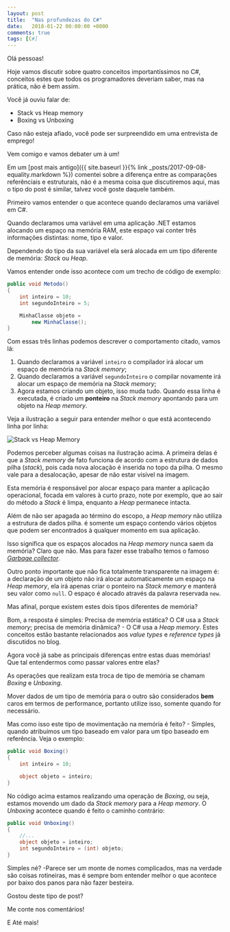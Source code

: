```yaml
---
layout: post
title:  "Nas profundezas do C#"
date:   2018-01-22 00:00:00 +0000
comments: true
tags: [C#]
---
```


Olá pessoas!

Hoje vamos discutir sobre quatro conceitos importantíssimos no C#, conceitos estes que todos os programadores deveriam saber, mas na prática, não é bem assim.

Você já ouviu falar de: 

* Stack vs Heap memory
* Boxing vs Unboxing

Caso não esteja afiado, você pode ser surpreendido em uma entrevista de emprego!

Vem comigo e vamos debater um à um!
<!--more-->

Em um [post mais antigo]({{ site.baseurl }}{% link _posts/2017-09-08-equality.markdown %}) comentei sobre a diferença entre as comparações referênciais e estruturais, não é a mesma coisa que discutiremos aqui, mas o tipo do post é similar, talvez você goste daquele também.

Primeiro vamos entender o que acontece quando declaramos uma variável em C#.

Quando declaramos uma variável em uma aplicação .NET estamos alocando um espaço na memória RAM, este espaço vai conter três informações distintas: nome, tipo e valor.

Dependendo do tipo da sua variável ela será alocada em um tipo diferente de memória: *Stack* ou *Heap*.

Vamos entender onde isso acontece com um trecho de código de exemplo:

```csharp
public void Metodo()
{
    int inteiro = 10;
    int segundoInteiro = 5;

    MinhaClasse objeto = 
        new MinhaClasse();
}
```
Com essas três linhas podemos descrever o comportamento citado, vamos lá:

1. Quando declaramos a variável `inteiro` o compilador irá alocar um espaço de memória na *Stack memory*;
2. Quando declaramos a variável `segundoInteiro` o compilar novamente irá alocar um espaço de memória na *Stack memory*;
3. Agora estamos criando um objeto, isso muda tudo. Quando essa linha é executada, é criado um **ponteiro** na *Stack memory* apontando para um objeto na *Heap memory*.

Veja a ilustração a seguir para entender melhor o que está acontecendo linha por linha:

![Stack vs Heap Memory](https://i.imgur.com/c5CjI2u.png)

Podemos perceber algumas coisas na ilustração acima. A primeira delas é que a *Stack memory* de fato funciona de acordo com a estrutura de dados pilha (*stack*), pois cada nova alocação é inserida no topo da pilha. O mesmo vale para a desalocação, apesar de não estar visível na imagem.

Esta memória é responsável por alocar espaço para manter a aplicação operacional, focada em valores à curto prazo, note por exemplo, que ao sair do método a *Stack* é limpa, enquanto a *Heap* permanece intacta.

Além de não ser apagada ao término do escopo, a *Heap memory* não utiliza a estrutura de dados pilha. é somente um espaço contendo vários objetos que podem ser encontrados à qualquer momento em sua aplicação.

Isso significa que os espaços alocados na *Heap memory* nunca saem da memória? Claro que não. Mas para fazer esse trabalho temos o famoso [*Garbage collector*](https://docs.microsoft.com/en-us/dotnet/standard/garbage-collection/).

Outro ponto importante que não fica totalmente transparente na imagem é: a declaração de um objeto não irá alocar automaticamente um espaço na *Heap memory*, ela irá apenas criar o ponteiro na *Stack memory* e manterá seu valor como `null`. O espaço é alocado através da palavra reservada `new`.

Mas afinal, porque existem estes dois tipos diferentes de memória?

Bom, a resposta é simples: Precisa de memória estática? O C# usa a *Stack memory*; precisa de memória dinâmica? - O C# usa a *Heap memory*. Estes conceitos estão bastante relacionados aos *value types* e *reference types* já discutidos no blog.

Agora você já sabe as principais diferenças entre estas duas memórias! Que tal entendermos como passar valores entre elas?

As operações que realizam esta troca de tipo de memória se chamam *Boxing* e *Unboxing*.

Mover dados de um tipo de memória para o outro são considerados **bem** caros em termos de performance, portanto utilize isso, somente quando for necessário.

Mas como isso este tipo de movimentação na memória é feito? - Simples, quando atribuímos um tipo baseado em valor para um tipo baseado em referência. Veja o exemplo:

```csharp
public void Boxing()
{
    int inteiro = 10;

    object objeto = inteiro;
}
```

No código acima estamos realizando uma operação de *Boxing*, ou seja, estamos movendo um dado da *Stack memory* para a *Heap memory*. O *Unboxing* acontece quando é feito o caminho contrário:

```csharp
public void Unboxing()
{
    //...
    object objeto = inteiro;
    int segundoInteiro = (int) objeto;
}
```

Simples né? -Parece ser um monte de nomes complicados, mas na verdade são coisas rotineiras, mas é sempre bom entender melhor o que acontece por baixo dos panos para não fazer besteira.

Gostou deste tipo de post?

Me conte nos comentários!

E Até mais!